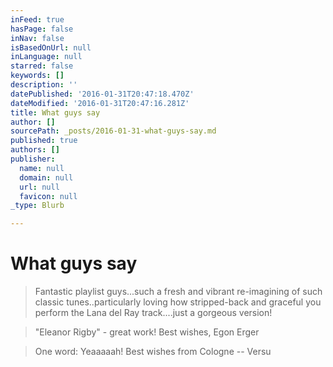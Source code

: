 ```yaml
---
inFeed: true
hasPage: false
inNav: false
isBasedOnUrl: null
inLanguage: null
starred: false
keywords: []
description: ''
datePublished: '2016-01-31T20:47:18.470Z'
dateModified: '2016-01-31T20:47:16.281Z'
title: What guys say
author: []
sourcePath: _posts/2016-01-31-what-guys-say.md
published: true
authors: []
publisher:
  name: null
  domain: null
  url: null
  favicon: null
_type: Blurb

---
```

# What guys say

> Fantastic playlist guys...such a fresh and vibrant re-imagining of such classic tunes..particularly loving how stripped-back and graceful you perform the Lana del Ray track....just a gorgeous version!

> "Eleanor Rigby" - great work! Best wishes, Egon Erger

> One word: Yeaaaaah! Best wishes from Cologne -- Versu